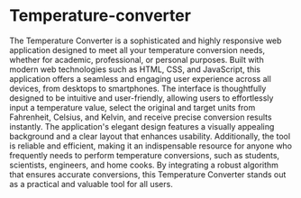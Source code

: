 # Temperature-converter

The Temperature Converter is a sophisticated and highly responsive web application designed to meet all your temperature conversion needs, whether for academic, professional, or personal purposes. Built with modern web technologies such as HTML, CSS, and JavaScript, this application offers a seamless and engaging user experience across all devices, from desktops to smartphones. The interface is thoughtfully designed to be intuitive and user-friendly, allowing users to effortlessly input a temperature value, select the original and target units from Fahrenheit, Celsius, and Kelvin, and receive precise conversion results instantly. The application's elegant design features a visually appealing background and a clear layout that enhances usability. Additionally, the tool is reliable and efficient, making it an indispensable resource for anyone who frequently needs to perform temperature conversions, such as students, scientists, engineers, and home cooks. By integrating a robust algorithm that ensures accurate conversions, this Temperature Converter stands out as a practical and valuable tool for all users.
